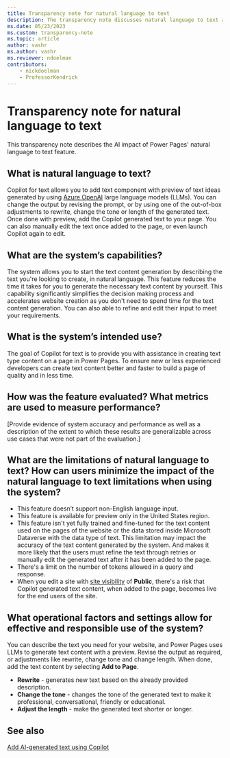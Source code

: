 ```yaml
---
title: Transparency note for natural language to text
description: The transparency note discusses natural language to text and the key considerations for making use of this technology responsibly.
ms.date: 05/23/2023
ms.custom: transparency-note
ms.topic: article
author: vashr
ms.author: vashr
ms.reviewer: ndoelman
contributors:
    - nickdoelman
    - ProfessorKendrick
---
```


# Transparency note for natural language to text

This transparency note describes the AI impact of Power Pages' natural language to text feature.

## What is natural language to text?

Copilot for text allows you to add text component with preview of text ideas generated by using [Azure OpenAI](/azure/cognitive-services/openai/overview) large language models (LLMs). You can change the output by revising the prompt, or by using one of the out-of-box adjustments to rewrite, change the tone or length of the generated text. Once done with preview, add the Copilot generated text to your page. You can also manually edit the text once added to the page, or even launch Copilot again to edit.

## What are the system’s capabilities?

The system allows you to start the text content generation by describing the text you're looking to create, in natural language. This feature reduces the time it takes for you to generate the necessary text content by yourself. This capability significantly simplifies the decision making process and accelerates website creation as you don't need to spend time for the text content generation. You can also able to refine and edit their input to meet your requirements.

## What is the system’s intended use?

The goal of Copilot for text is to provide you with assistance in creating text type content on a page in Power Pages. To ensure new or less experienced developers can create text content better and faster to build a page of quality and in less time.

## How was the feature evaluated? What metrics are used to measure performance?

[Provide evidence of system accuracy and performance as well as a description of the extent to which these results are generalizable across use cases that were not part of the evaluation.]

## What are the limitations of natural language to text? How can users minimize the impact of the natural language to text limitations when using the system?

- This feature doesn’t support non-English language input.  
- This feature is available for preview only in the United States region.
- This feature isn't yet fully trained and fine-tuned for the text content used on the pages of the website or the data stored inside Microsoft Dataverse with the data type of text. This limitation may impact the accuracy of the text content generated by the system. And makes it more likely that the users must refine the text through retries or manually edit the generated text after it has been added to the page.  
- There's a limit on the number of tokens allowed in a query and response.  
- When you edit a site with [site visibility](security/site-visibility.md) of **Public**, there's a risk that Copilot generated text content, when added to the page, becomes live for the end users of the site.

## What operational factors and settings allow for effective and responsible use of the system?

You can describe the text you need for your website, and Power Pages uses LLMs to generate text content with a preview. Revise the output as required, or adjustments like rewrite, change tone and change length. When done, add the text content by selecting **Add to Page**. 

- **Rewrite** - generates new text based on the already provided description.
- **Change the tone** - changes the tone of the generated text to make it professional, conversational, friendly or educational.
- **Adjust the length** - make the generated text shorter or longer.

## See also

[Add AI-generated text using Copilot](getting-started/add-text-copilot.md)